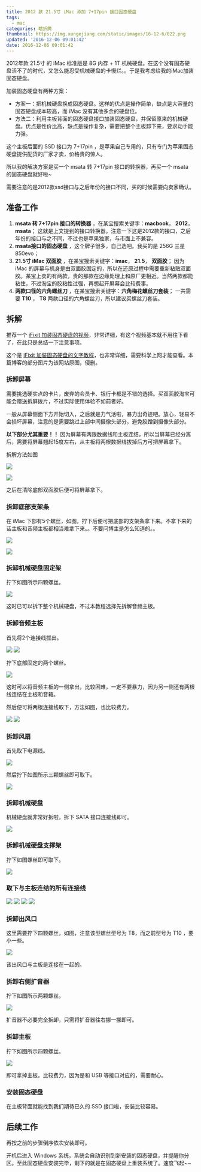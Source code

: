 ```yaml
---
title: 2012 款 21.5寸 iMac 添加 7+17pin 接口固态硬盘
tags:
  - mac
categories: 瞎折腾
thumbnail: https://img.xungejiang.com/static/images/16-12-6/022.png
updated: '2016-12-06 09:01:42'
date: 2016-12-06 09:01:42
---
```



2012年款 21.5寸 的 iMac 标准版是 8G 内存 + 1T 机械硬盘。在这个没有固态硬盘活不了的时代，又怎么能忍受机械硬盘的卡慢烂。。于是我考虑给我的iMac加装固态硬盘。

<!--more-->

加装固态硬盘有两种方案：

- 方案一：把机械硬盘换成固态硬盘。这样的优点是操作简单，缺点是大容量的固态硬盘成本较高，而 iMac 没有其他多余的硬盘位。
- 方法二：利用主板背面的固态硬盘接口加装固态硬盘，并保留原来的机械硬盘。优点是性价比高，缺点是操作复杂，需要把整个主板卸下来，要求动手能力强。

这个主板后面的 SSD 接口为 7+17pin ，是苹果自己专用的，只有专门为苹果固态硬盘提供配货的厂家才卖，价格贵的惊人。

所以我的解决方案是买一个 msata 转 7+17pin 接口的转换器，再买一个 msata 的固态硬盘就好啦~

需要注意的是2012款ssd接口与之后年份的接口不同，买的时候需要向卖家确认。

## 准备工作

1. **msata 转 7+17pin 接口的转换器** ，在某宝搜索关键字：**macbook**， **2012**， **msata**；
这就是上文提到的接口转换器。注意一下这是2012款的接口，之后年份的接口与之不同，不过也是苹果独家，与市面上不兼容。
2. **msata接口的固态硬盘** ，这个牌子很多，自己选吧。我买的是 256G 三星850evo；
3. **21.5寸 iMac 双面胶** ，在某宝搜索关键字：**imac**， **21.5**， **双面胶**；
因为 iMac 的屏幕与机身是由双面胶固定的，所以在还原过程中需要重新粘贴双面胶。某宝上卖的有两款，贵的那款在边缘处理上和原厂更相近。当然两款都能粘住，不过淘宝的胶粘性过强，再想起开屏幕会比较费事。
4. **两款口径的六角螺丝刀** ，在某宝搜索关键字：**六角梅花螺丝刀套装**；
一共需要 **T10** ， **T8** 两款口径的六角螺丝刀，所以建议买螺丝刀套装。

## 拆解

推荐一个 [iFixit 加装固态硬盘的视频](http://pan.baidu.com/s/1i5hXKvr)，非常详细，有这个视频基本就不用往下看了，在此只是总结一下注意事项。

这个是 [iFixit 加装固态硬盘的文字教程](https://www.ifixit.com/Guide/iMac+Intel+21.5-Inch+EMC+2544+SSD+Replacement/28992)，也非常详细，需要科学上网才能查看。本篇博客的部分图片为该网站原图，侵删。

### 拆卸屏幕

需要挑选硬实点的卡片，废弃的会员卡、银行卡都是不错的选择。买双面胶淘宝可能会赠送拆屏拨片，不过实际使用体验不如前者好。

一般从屏幕侧面下方开始切入，之后就是力气活啦，暴力出奇迹吧。放心，轻易不会损坏屏幕，注意的是需要跳过上部中间摄像头部分，避免胶蹭到摄像头部分。

**以下部分尤其重要！！**
因为屏幕有两跟数据线和主板连结，所以当屏幕已经分离后，需要将屏幕翘起15度左右，从主板将两根数据线拔掉后方可把屏幕拿下。

拆解方法如图

![](https://img.xungejiang.com/static/images/16-12-6/001.jpg)

![](https://img.xungejiang.com/static/images/16-12-6/002.jpg)


之后在清除底部双面胶后便可将屏幕拿下。

### 拆卸底部支架条

在 iMac 下部有5个螺丝，如图，拧下后便可把底部的支架条拿下来。不拿下来的话主板和音频主板都相当难拿下来。。不要问博主是怎么知道的。。

![](https://img.xungejiang.com/static/images/16-12-6/003.jpg)

![](https://img.xungejiang.com/static/images/16-12-6/004.jpg)


### 拆卸机械硬盘固定架

拧下如图所示四颗螺丝。

![](https://img.xungejiang.com/static/images/16-12-6/021.jpg)


这时已可以拆下整个机械硬盘，不过本教程选择先拆解音频主板。

### 拆卸音频主板

首先将2个连接线拔出。

![](https://img.xungejiang.com/static/images/16-12-6/005.jpg)
![](https://img.xungejiang.com/static/images/16-12-6/006.jpg)


拧下底部固定的两个螺丝。

![](https://img.xungejiang.com/static/images/16-12-6/007.jpg)


这时可以将音频主板的一侧拿出，比较困难，一定不要暴力，因为另一侧还有两根线连结在主板和音箱。

然后便可将两根连接线取下，方法如图，也比较费力。

![](https://img.xungejiang.com/static/images/16-12-6/008.jpg)
![](https://img.xungejiang.com/static/images/16-12-6/009.jpg)


### 拆卸风扇

首先取下电源线。

![](https://img.xungejiang.com/static/images/16-12-6/010.jpg)


然后拧下如图所示三颗螺丝即可取下。

![](https://img.xungejiang.com/static/images/16-12-6/011.jpg)


### 拆卸机械硬盘

机械硬盘就非常好拆啦，拆下 SATA 接口连接线即可。

![](https://img.xungejiang.com/static/images/16-12-6/012.jpg)


### 拆卸机械硬盘支撑架

拧下如图螺丝即可取下。

![](https://img.xungejiang.com/static/images/16-12-6/013.jpg)


### 取下与主板连结的所有连接线

![](https://img.xungejiang.com/static/images/16-12-6/014.jpg)
![](https://img.xungejiang.com/static/images/16-12-6/015.jpg)
![](https://img.xungejiang.com/static/images/16-12-6/016.jpg)
![](https://img.xungejiang.com/static/images/16-12-6/017.jpg)


### 拆卸出风口

这里需要拧下四颗螺丝，如图，注意该型螺丝型号为 T8，而之前型号为 T10 ，要小一些。

![](https://img.xungejiang.com/static/images/16-12-6/018.jpg)

该出风口与主板是连接在一起的。

### 拆卸右侧扩音器

拧下如图所示两颗螺丝。

![](https://img.xungejiang.com/static/images/16-12-6/019.jpg)


扩音器不必要完全拆卸，只需将扩音器往右挪一挪即可。

### 拆卸主板

拧下如图所示四颗螺丝。

![](https://img.xungejiang.com/static/images/16-12-6/020.jpg)


即可拿掉主板。比较费力，因为是和 USB 等接口对应的，需要耐心。

### 安装固态硬盘

在主板背面就能找到我们期待已久的 SSD 接口啦，安装比较容易。

## 后续工作

再按之前的步骤倒序依次安装即可。

开机后进入 Windows 系统，系统会自动识别到新安装的固态硬盘，并提醒你分区。至此固态硬盘安装完毕，剩下的就是在固态硬盘上重装系统了。速度飞起~~